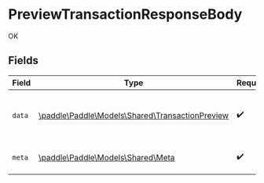 # PreviewTransactionResponseBody

OK


## Fields

| Field                                                                                        | Type                                                                                         | Required                                                                                     | Description                                                                                  |
| -------------------------------------------------------------------------------------------- | -------------------------------------------------------------------------------------------- | -------------------------------------------------------------------------------------------- | -------------------------------------------------------------------------------------------- |
| `data`                                                                                       | [\paddle\Paddle\Models\Shared\TransactionPreview](../../Models/Shared/TransactionPreview.md) | :heavy_check_mark:                                                                           | Represents a transaction entity when previewing.                                             |
| `meta`                                                                                       | [\paddle\Paddle\Models\Shared\Meta](../../Models/Shared/Meta.md)                             | :heavy_check_mark:                                                                           | Information about this response.                                                             |